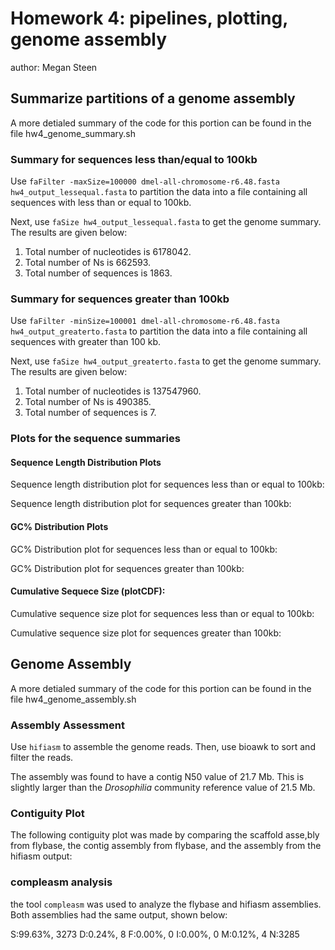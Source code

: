 # Homework 4: pipelines, plotting, genome assembly

author: Megan Steen

## Summarize partitions of a genome assembly
A more detialed summary of the code for this portion can be found in the file hw4_genome_summary.sh

### Summary for sequences less than/equal to 100kb

Use ```faFilter -maxSize=100000 dmel-all-chromosome-r6.48.fasta hw4_output_lessequal.fasta``` to partition the data into a file containing all sequences with less than or equal to 100kb.

Next, use ```faSize hw4_output_lessequal.fasta``` to get the genome summary. The results are given below:

1. Total number of nucleotides is 6178042.
2. Total number of Ns is 662593.
3. Total number of sequences is 1863.

### Summary for sequences greater than 100kb

Use ```faFilter -minSize=100001 dmel-all-chromosome-r6.48.fasta hw4_output_greaterto.fasta``` to partition the data into a file containing all sequences with greater than 100 kb.

Next, use ```faSize hw4_output_greaterto.fasta``` to get the genome summary. The results are given below:

1. Total number of nucleotides is 137547960.
2. Total number of Ns is 490385.
3. Total number of sequences is 7.

### Plots for the sequence summaries

#### Sequence Length Distribution Plots
Sequence length distribution plot for sequences less than or equal to 100kb:


Sequence length distribution plot for sequences greater than 100kb:


#### GC% Distribution Plots
GC% Distribution plot for sequences less than or equal to 100kb:


GC% Distribution plot for sequences greater than 100kb:


#### Cumulative Sequece Size (plotCDF):
Cumulative sequence size plot for sequences less than or equal to 100kb:


Cumulative sequence size plot for sequences greater than 100kb:


## Genome Assembly
A more detialed summary of the code for this portion can be found in the file hw4_genome_assembly.sh

### Assembly Assessment
Use ```hifiasm``` to assemble the genome reads. Then, use bioawk to sort and filter the reads.

The assembly was found to have a contig N50 value of 21.7 Mb. This is slightly larger than the _Drosophilia_ community reference value of 21.5 Mb.

### Contiguity Plot
The following contiguity plot was made by comparing the scaffold asse,bly from flybase, the contig assembly from flybase, and the assembly from the hifiasm output:


### compleasm analysis
the tool ```compleasm``` was used to analyze the flybase and hifiasm assemblies. Both assemblies had the same output, shown below:

S:99.63%,  3273
D:0.24%,  8
F:0.00%,  0
I:0.00%,  0
M:0.12%,  4
N:3285
